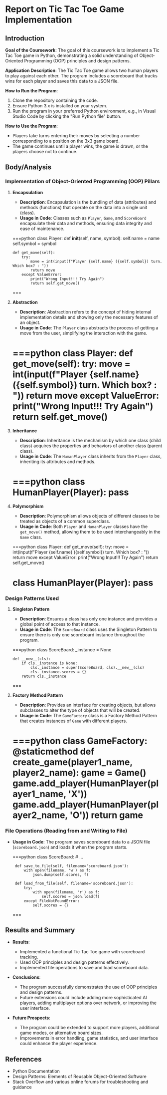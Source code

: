 # Report on Tic Tac Toe Game Implementation

## Introduction

**Goal of the Coursework**: The goal of this coursework is to implement a Tic Tac Toe game in Python, demonstrating a solid understanding of Object-Oriented Programming (OOP) principles and design patterns.

**Application Description**: The Tic Tac Toe game allows two human players to play against each other. The program includes a scoreboard that tracks wins for each player and saves this data to a JSON file.

**How to Run the Program**:
1. Clone the repository containing the code.
2. Ensure Python 3.x is installed on your system.
3. Run the program in your preferred Python environment, e.g., in Visual Studio Code by clicking the "Run Python file" button.


**How to Use the Program**:
- Players take turns entering their moves by selecting a number corresponding to a position on the 3x3 game board.
- The game continues until a player wins, the game is drawn, or the players choose not to continue.

## Body/Analysis

### Implementation of Object-Oriented Programming (OOP) Pillars

1. **Encapsulation**
   - **Description**: Encapsulation is the bundling of data (attributes) and methods (functions) that operate on the data into a single unit (class).
   - **Usage in Code**: Classes such as `Player`, `Game`, and `ScoreBoard` encapsulate their data and methods, ensuring data integrity and ease of maintenance.

   ===python
   class Player:
       def __init__(self, name, symbol):
           self.name = name
           self.symbol = symbol

       def get_move(self):
           try:
               move = int(input(f"Player {self.name} ({self.symbol}) turn. Which box? : "))
               return move
           except ValueError:
               print("Wrong Input!!! Try Again")
               return self.get_move()
   ===

2. **Abstraction**
   - **Description**: Abstraction refers to the concept of hiding internal implementation details and showing only the necessary features of an object.
   - **Usage in Code**: The `Player` class abstracts the process of getting a move from the user, simplifying the interaction with the game.

   ===python
   class Player:
       def get_move(self):
           try:
               move = int(input(f"Player {self.name} ({self.symbol}) turn. Which box? : "))
               return move
           except ValueError:
               print("Wrong Input!!! Try Again")
               return self.get_move()
   ===

3. **Inheritance**
   - **Description**: Inheritance is the mechanism by which one class (child class) acquires the properties and behaviors of another class (parent class).
   - **Usage in Code**: The `HumanPlayer` class inherits from the `Player` class, inheriting its attributes and methods.

   ===python
   class HumanPlayer(Player):
       pass
   ===

4. **Polymorphism**
   - **Description**: Polymorphism allows objects of different classes to be treated as objects of a common superclass.
   - **Usage in Code**: Both `Player` and `HumanPlayer` classes have the `get_move()` method, allowing them to be used interchangeably in the `Game` class.

   ===python
   class Player:
       def get_move(self):
           try:
               move = int(input(f"Player {self.name} ({self.symbol}) turn. Which box? : "))
               return move
           except ValueError:
               print("Wrong Input!!! Try Again")
               return self.get_move()

   class HumanPlayer(Player):
       pass
   ===

### Design Patterns Used

1. **Singleton Pattern**
   - **Description**: Ensures a class has only one instance and provides a global point of access to that instance.
   - **Usage in Code**: The `ScoreBoard` class uses the Singleton Pattern to ensure there is only one scoreboard instance throughout the program.

   ===python
   class ScoreBoard:
       _instance = None

       def __new__(cls):
           if cls._instance is None:
               cls._instance = super(ScoreBoard, cls).__new__(cls)
               cls._instance.scores = {}
           return cls._instance
   ===

2. **Factory Method Pattern**
   - **Description**: Provides an interface for creating objects, but allows subclasses to alter the type of objects that will be created.
   - **Usage in Code**: The `GameFactory` class is a Factory Method Pattern that creates instances of `Game` with different players.

   ===python
   class GameFactory:
       @staticmethod
       def create_game(player1_name, player2_name):
           game = Game()
           game.add_player(HumanPlayer(player1_name, 'X'))
           game.add_player(HumanPlayer(player2_name, 'O'))
           return game
   ===

### File Operations (Reading from and Writing to File)

- **Usage in Code**: The program saves scoreboard data to a JSON file (`scoreboard.json`) and loads it when the program starts.

   ===python
   class ScoreBoard:
       # ...

       def save_to_file(self, filename='scoreboard.json'):
           with open(filename, 'w') as f:
               json.dump(self.scores, f)

       def load_from_file(self, filename='scoreboard.json'):
           try:
               with open(filename, 'r') as f:
                   self.scores = json.load(f)
           except FileNotFoundError:
               self.scores = {}
   ===

## Results and Summary

- **Results**:
  - Implemented a functional Tic Tac Toe game with scoreboard tracking.
  - Used OOP principles and design patterns effectively.
  - Implemented file operations to save and load scoreboard data.

- **Conclusions**:
  - The program successfully demonstrates the use of OOP principles and design patterns.
  - Future extensions could include adding more sophisticated AI players, adding multiplayer options over network, or improving the user interface.

- **Future Prospects**:
  - The program could be extended to support more players, additional game modes, or alternative board sizes.
  - Improvements in error handling, game statistics, and user interface could enhance the player experience.

## References

- Python Documentation
- Design Patterns: Elements of Reusable Object-Oriented Software
- Stack Overflow and various online forums for troubleshooting and guidance
